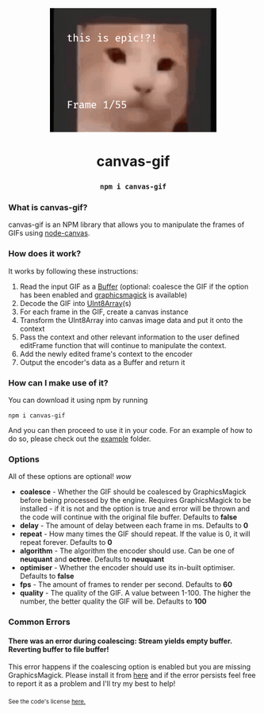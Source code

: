 <div align="center">
    <img src="examples/output1.gif" height="250"><br>
    <h1>canvas-gif</h1>
	<h3><code>npm i canvas-gif</code></h3> 
</div>

### What is canvas-gif?

canvas-gif is an NPM library that allows you to manipulate the frames of GIFs using [node-canvas](https://github.com/Automattic/node-canvas).

### How does it work?

It works by following these instructions:

1. Read the input GIF as a [Buffer](https://nodejs.org/api/buffer.html) (optional: coalesce the GIF if the option has been enabled and [graphicsmagick](http://www.graphicsmagick.org) is available)
2. Decode the GIF into [UInt8Array](https://developer.mozilla.org/en-US/docs/Web/JavaScript/Reference/Global_Objects/Uint8Array)(s)
3. For each frame in the GIF, create a canvas instance
4. Transform the UInt8Array into canvas image data and put it onto the context
5. Pass the context and other relevant information to the user defined editFrame function that will continue to manipulate the context.
6. Add the newly edited frame's context to the encoder
7. Output the encoder's data as a Buffer and return it

### How can I make use of it?

You can download it using npm by running

```
npm i canvas-gif
```

And you can then proceed to use it in your code. For an example of how to do so, please check out the [example](example) folder.

### Options

All of these options are optional! _wow_

- **coalesce** - Whether the GIF should be coalesced by GraphicsMagick before being processed by the engine. Requires GraphicsMagick to be installed - if it is not and the option is true and error will be thrown and the code will continue with the original file buffer. Defaults to **false**
- **delay** - The amount of delay between each frame in ms. Defaults to **0**
- **repeat** - How many times the GIF should repeat. If the value is 0, it will repeat forever. Defaults to **0**
- **algorithm** - The algorithm the encoder should use. Can be one of **neuquant** and **octree**. Defaults to **neuquant**
- **optimiser** - Whether the encoder should use its in-built optimiser. Defaults to **false**
- **fps** - The amount of frames to render per second. Defaults to **60**
- **quality** - The quality of the GIF. A value between 1-100. The higher the number, the better quality the GIF will be. Defaults to **100**

### Common Errors

#### There was an error during coalescing: Stream yields empty buffer. Reverting buffer to file buffer!

This error happens if the coalescing option is enabled but you are missing GraphicsMagick. Please install it from [here](http://www.graphicsmagick.org/download.html) and if the error persists feel free to report it as a problem and I'll try my best to help!

<sub>See the code's license <a href="license.md">here.</sub>
